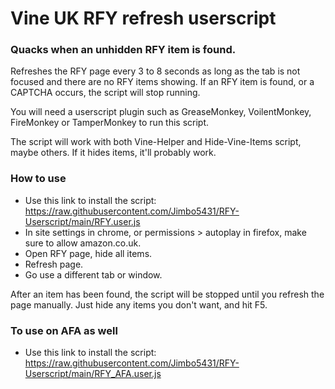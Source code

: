 # Vine UK RFY refresh userscript
### Quacks when an unhidden RFY item is found.

Refreshes the RFY page every 3 to 8 seconds as long as the tab is not focused and there are no RFY items showing.
If an RFY item is found, or a CAPTCHA occurs, the script will stop running.

You will need a userscript plugin such as GreaseMonkey, VoilentMonkey, FireMonkey or TamperMonkey to run this script.

The script will work with both Vine-Helper and Hide-Vine-Items script, maybe others. If it hides items, it'll probably work.

### How to use
- Use this link to install the script: https://raw.githubusercontent.com/Jimbo5431/RFY-Userscript/main/RFY.user.js
- In site settings in chrome, or permissions > autoplay in firefox, make sure to allow amazon.co.uk.
- Open RFY page, hide all items.
- Refresh page.
- Go use a different tab or window.

After an item has been found, the script will be stopped until you refresh the page manually.
Just hide any items you don't want, and hit F5.


### To use on AFA as well
- Use this link to install the script: https://raw.githubusercontent.com/Jimbo5431/RFY-Userscript/main/RFY_AFA.user.js
